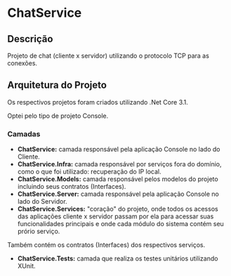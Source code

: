 # ChatService

## Descrição

Projeto de chat (cliente x servidor) utilizando o protocolo TCP para as conexões.

## Arquitetura do Projeto

Os respectivos projetos foram criados utilizando .Net Core 3.1.

Optei pelo tipo de projeto Console.

### Camadas

- **ChatService:** camada responsável pela aplicação Console no lado do Cliente.
- **ChatService.Infra:** camada responsável por serviços fora do domínio, como o que foi utilizado: recuperação do IP local.
- **ChatService.Models:** camada responsável pelos modelos do projeto incluindo seus contratos (Interfaces).
- **ChatService.Server:** camada responsável pela aplicação Console no lado do Servidor.
- **ChatService.Services:** "coração" do projeto, onde todos os acessos das aplicações cliente x servidor passam por ela para acessar suas funcionalidades principais e onde cada módulo do sistema contém seu prório serviço. 

Também contém os contratos (Interfaces) dos respectivos serviços.
- **ChatService.Tests:** camada que realiza os testes unitários utilizando XUnit.

